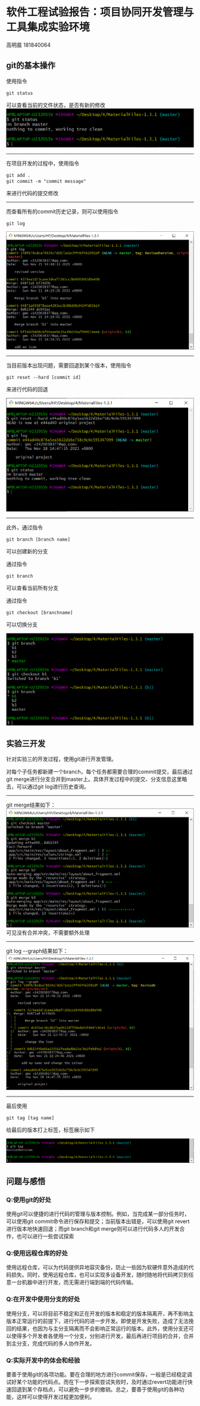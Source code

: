 # 软件工程试验报告：项目协同开发管理与工具集成实验环境
高明晨 181840064
## git的基本操作

使用指令

    git status

可以查看当前的文件状态，是否有新的修改
![pic1](ref/pic1.png)

---
在项目开发的过程中，使用指令

    git add .
    git commit -m "commit message"

来进行代码的提交修改

---
而查看所有的commit历史记录，则可以使用指令

    git log

![pic2](ref/pic2.png)

---

当目前版本出现问题，需要回退到某个版本，使用指令

    git reset --hard [commit id]

来进行代码的回退

![pic3](ref/pic3.png)


---
此外，通过指令

    git branch [branch name]

可以创建新的分支

通过指令
    
    git branch

可以查看当前所有分支

通过指令

    git checkout [branchname]


可以切换分支

![pic4](ref/pic4.png)

## 实验三开发
针对实验三的开发过程，使用git进行开发管理。

对每个子任务都新建一个branch，每个任务都需要合理的commit提交，最后通过git merge进行分支合并到master上。具体开发过程中的提交、分支信息这里略去，可以通过git log进行历史查询。

---

git merge结果如下：
![pic5](ref/pic5.png)
可见没有合并冲突，不需要额外处理

---

git log --graph结果如下：
![pic6](ref/pic6.png)

---

最后使用

    git tag [tag name]

给最后的版本打上标签，标签展示如下

![pic7](ref/pic7.png)

## 问题与感悟

### Q:使用git的好处
使用git可以便捷的进行代码的管理与版本控制。例如，当完成某一部分任务时，可以使用git commit命令进行保存和提交；当前版本出错是，可以使用git revert进行版本地快速回退；而git branch和git merge则可以进行代码多人的开发合作，也可以进行一些尝试探索

### Q:使用远程仓库的好处
使用远程仓库，可以为代码提供异地容灾备份，防止一些因为软硬件意外造成的代码损失。同时，使用远程仓库，也可以实现多设备开发，随时随地将代码拷贝到任意一台机器中进行开发，而无需进行端到端的代码传输。

### Q:在开发中使用分支的好处
使用分支，可以将目前不稳定和正在开发的版本和稳定的版本隔离开，再不影响主版本正常运行的前提下，进行代码的进一步开发。即使是开发失败，造成了无法挽回的结果，也因为与主分支隔离而不会影响正常运行的版本。此外，使用分支还可以使得多个开发者各使用一个分支，分别进行开发，最后再进行项目的合并，合并到主分支，完成代码的多人协作开发。

### Q:实际开发中的体会和经验
要善于使用git的各项功能。要在合理的地方进行commit保存，一般是已经稳定调试好某个功能的代码点。而在下一步探索尝试失败时，及时通过revert功能进行快速回退到某个存档点，可以避免一步步的撤销。总之，要善于使用git的各种功能，这样可以使得开发过程更加便利。

